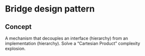 ﻿# Bridge design pattern

## Concept

A mechanism that decouples an interface (hierarchy) from an implementation (hierarchy). Solve a “Cartesian Product” complexity explosion.